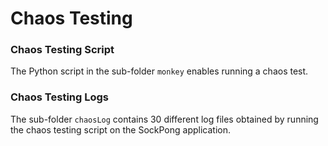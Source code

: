 # Chaos Testing

### Chaos Testing Script
The Python script in the sub-folder `monkey` enables running a chaos test.

### Chaos Testing Logs
The sub-folder `chaosLog` contains 30 different log files obtained by running the chaos testing script on the SockPong application.